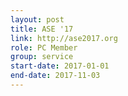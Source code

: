 ```yaml
---
layout: post
title: ASE '17
link: http://ase2017.org
role: PC Member 
group: service
start-date: 2017-01-01
end-date: 2017-11-03
---
```

